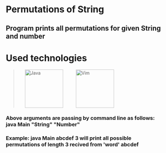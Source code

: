 # Permutations of String
## Program prints all permutations for given String and number
# Used technologies
> <img style="margin: 0 20px" alt="Java" src="https://seeklogo.com/images/J/java-logo-7833D1D21A-seeklogo.com.png" height="120"/><img style="margin: 0 20px" alt="Vim" src="https://seeklogo.com/images/V/vim-logo-EF4EDFEC32-seeklogo.com.png" height="120"/>
### Above arguments are passing by command line as follows: java Main "String" "Number"
### Example: java Main abcdef 3 will print all possible permutations of length 3 recived from 'word' abcdef
